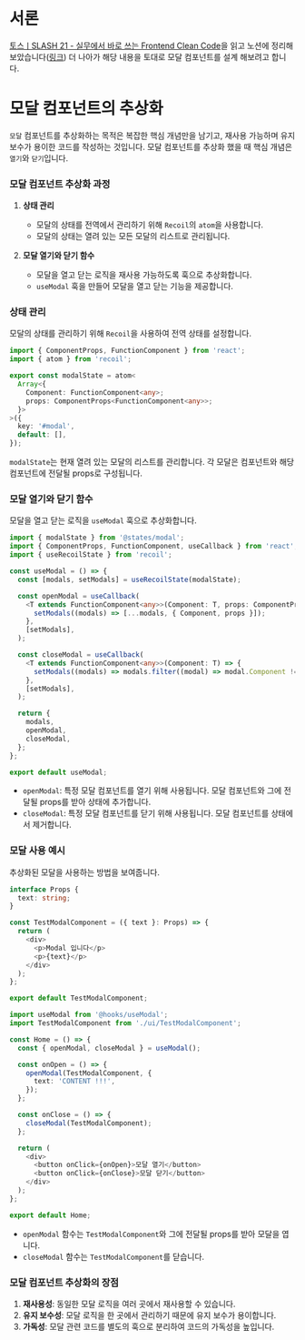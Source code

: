 # 서론
[토스ㅣSLASH 21 - 실무에서 바로 쓰는 Frontend Clean Code](https://www.youtube.com/watch?v=edWbHp_k_9Y)을 읽고 노션에 정리해 보았습니다([링크](https://ionian-breath-903.notion.site/8925e7eb179e48b389e47d1143e429d4?pvs=4)) 더 나아가 해당 내용을 토대로 모달 컴포넌트를 설계 해보려고 합니다.

# 모달 컴포넌트의 추상화
`모달` 컴포넌트를 추상화하는 목적은 복잡한 핵심 개념만을 남기고, 재사용 가능하며 유지 보수가 용이한 코드를 작성하는 것입니다. 모달 컴포넌트를 추상화 했을 때 핵심 개념은 `열기`와 `닫기`입니다.

### 모달 컴포넌트 추상화 과정

1. **상태 관리**
   - 모달의 상태를 전역에서 관리하기 위해 `Recoil`의 `atom`을 사용합니다.
   - 모달의 상태는 열려 있는 모든 모달의 리스트로 관리됩니다.

2. **모달 열기와 닫기 함수**
   - 모달을 열고 닫는 로직을 재사용 가능하도록 훅으로 추상화합니다.
   - `useModal` 훅을 만들어 모달을 열고 닫는 기능을 제공합니다.

### 상태 관리

모달의 상태를 관리하기 위해 `Recoil`을 사용하여 전역 상태를 설정합니다.

```typescript
import { ComponentProps, FunctionComponent } from 'react';
import { atom } from 'recoil';

export const modalState = atom<
  Array<{
    Component: FunctionComponent<any>;
    props: ComponentProps<FunctionComponent<any>>;
  }>
>({
  key: '#modal',
  default: [],
});
```

`modalState`는 현재 열려 있는 모달의 리스트를 관리합니다. 각 모달은 컴포넌트와 해당 컴포넌트에 전달될 props로 구성됩니다.

### 모달 열기와 닫기 함수

모달을 열고 닫는 로직을 `useModal` 훅으로 추상화합니다.

```typescript
import { modalState } from '@states/modal';
import { ComponentProps, FunctionComponent, useCallback } from 'react';
import { useRecoilState } from 'recoil';

const useModal = () => {
  const [modals, setModals] = useRecoilState(modalState);

  const openModal = useCallback(
    <T extends FunctionComponent<any>>(Component: T, props: ComponentProps<T>) => {
      setModals((modals) => [...modals, { Component, props }]);
    },
    [setModals],
  );

  const closeModal = useCallback(
    <T extends FunctionComponent<any>>(Component: T) => {
      setModals((modals) => modals.filter((modal) => modal.Component !== Component));
    },
    [setModals],
  );

  return {
    modals,
    openModal,
    closeModal,
  };
};

export default useModal;
```

- `openModal`: 특정 모달 컴포넌트를 열기 위해 사용됩니다. 모달 컴포넌트와 그에 전달될 props를 받아 상태에 추가합니다.
- `closeModal`: 특정 모달 컴포넌트를 닫기 위해 사용됩니다. 모달 컴포넌트를 상태에서 제거합니다.

### 모달 사용 예시

추상화된 모달을 사용하는 방법을 보여줍니다.
```typescript
interface Props {
  text: string;
}

const TestModalComponent = ({ text }: Props) => {
  return (
    <div>
      <p>Modal 입니다</p>
      <p>{text}</p>
    </div>
  );
};

export default TestModalComponent;
```

```typescript
import useModal from '@hooks/useModal';
import TestModalComponent from './ui/TestModalComponent';

const Home = () => {
  const { openModal, closeModal } = useModal();

  const onOpen = () => {
    openModal(TestModalComponent, {
      text: 'CONTENT !!!',
    });
  };

  const onClose = () => {
    closeModal(TestModalComponent);
  };

  return (
    <div>
      <button onClick={onOpen}>모달 열기</button>
      <button onClick={onClose}>모달 닫기</button>
    </div>
  );
};

export default Home;
```

- `openModal` 함수는 `TestModalComponent`와 그에 전달될 props를 받아 모달을 엽니다.
- `closeModal` 함수는 `TestModalComponent`를 닫습니다.

### 모달 컴포넌트 추상화의 장점

1. **재사용성**: 동일한 모달 로직을 여러 곳에서 재사용할 수 있습니다.
2. **유지 보수성**: 모달 로직을 한 곳에서 관리하기 때문에 유지 보수가 용이합니다.
3. **가독성**: 모달 관련 코드를 별도의 훅으로 분리하여 코드의 가독성을 높입니다.
